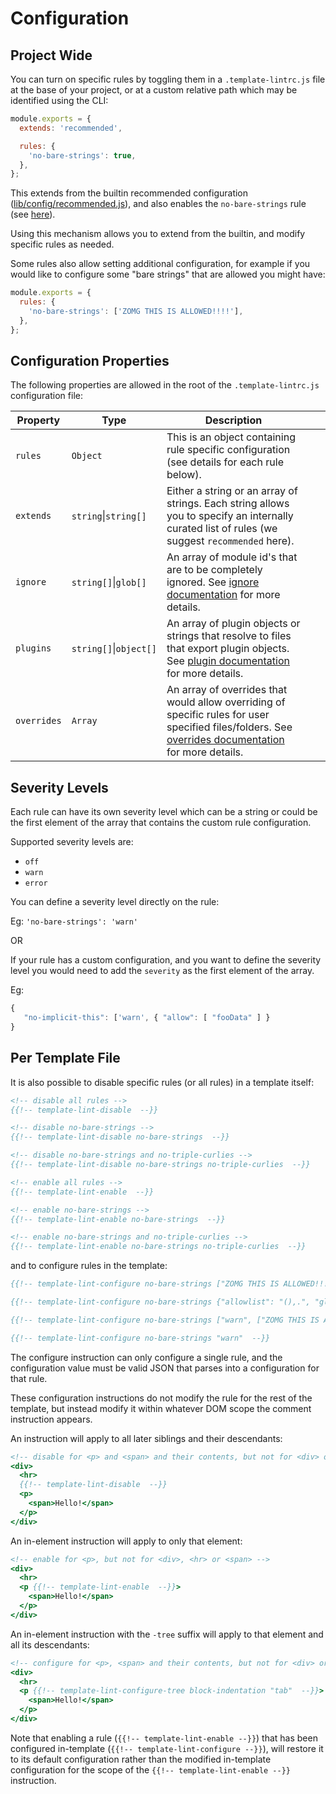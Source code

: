# Configuration

## Project Wide

You can turn on specific rules by toggling them in a
`.template-lintrc.js` file at the base of your project, or at a custom relative
path which may be identified using the CLI:

```javascript
module.exports = {
  extends: 'recommended',

  rules: {
    'no-bare-strings': true,
  },
};
```

This extends from the builtin recommended configuration ([lib/config/recommended.js](lib/config/recommended.js)),
and also enables the `no-bare-strings` rule (see [here](docs/rule/no-bare-strings.md)).

Using this mechanism allows you to extend from the builtin, and modify specific rules as needed.

Some rules also allow setting additional configuration, for example if you would like to configure
some "bare strings" that are allowed you might have:

```javascript
module.exports = {
  rules: {
    'no-bare-strings': ['ZOMG THIS IS ALLOWED!!!!'],
  },
};
```

## Configuration Properties

The following properties are allowed in the root of the `.template-lintrc.js` configuration file:

| Property    | Type                   | Description                                                                                                                                                                                                                                                                                                                                                                                                                                                     |     |     |
| ----------- | ---------------------- | --------------------------------------------------------------------------------------------------------------------------------------------------------------------------------------------------------------------------------------------------------------------------------------------------------------------------------------------------------------------------------------------------------------------------------------------------------------- | --- | --- |
| `rules`     | `Object`               | This is an object containing rule specific configuration (see details for each rule below).                                                                                                                                                                                                                                                                                                                                                                     |     |     |
| `extends`   | `string`\|`string[]`   | Either a string or an array of strings. Each string allows you to specify an internally curated list of rules (we suggest `recommended` here).                                                                                                                                                                                                                                                                                                                  |     |     |
| `ignore`    | `string[]`\|`glob[]`   | An array of module id's that are to be completely ignored. See [ignore documentation](docs/ignore.md) for more details.                                                                                                                                                                                                                                                                                                                                         |     |     |
| `plugins`   | `string[]`\|`object[]` | An array of plugin objects or strings that resolve to files that export plugin objects. See [plugin documentation](docs/plugins.md) for more details.                                                                                                                                                                                                                                                                                                           |     |     |
| `overrides` | `Array`                | An array of overrides that would allow overriding of specific rules for user specified files/folders. See [overrides documentation](docs/overrides.md) for more details.                                                                                                                                                                                                                                                                                        |     |     |

## Severity Levels

Each rule can have its own severity level which can be a string or could be the first element of the array that contains the custom rule configuration.

Supported severity levels are:

- `off`
- `warn`
- `error`

You can define a severity level directly on the rule:

Eg: `'no-bare-strings': 'warn'`

OR

If your rule has a custom configuration, and you want to define the severity level you would need to add the `severity` as the first element of the array.

Eg:

```js
{
   "no-implicit-this": ['warn', { "allow": [ "fooData" ] }
}
```

## Per Template File

It is also possible to disable specific rules (or all rules) in a template itself:

```hbs
<!-- disable all rules -->
{{!-- template-lint-disable  --}}

<!-- disable no-bare-strings -->
{{!-- template-lint-disable no-bare-strings  --}}

<!-- disable no-bare-strings and no-triple-curlies -->
{{!-- template-lint-disable no-bare-strings no-triple-curlies  --}}

<!-- enable all rules -->
{{!-- template-lint-enable  --}}

<!-- enable no-bare-strings -->
{{!-- template-lint-enable no-bare-strings  --}}

<!-- enable no-bare-strings and no-triple-curlies -->
{{!-- template-lint-enable no-bare-strings no-triple-curlies  --}}
```

and to configure rules in the template:

```hbs
{{!-- template-lint-configure no-bare-strings ["ZOMG THIS IS ALLOWED!!!!"]  --}}

{{!-- template-lint-configure no-bare-strings {"allowlist": "(),.", "globalAttributes": ["title"]}  --}}

{{!-- template-lint-configure no-bare-strings ["warn", ["ZOMG THIS IS ALLOWED!!!!"]]  --}}

{{!-- template-lint-configure no-bare-strings "warn"  --}}

```

The configure instruction can only configure a single rule, and the configuration value must be valid JSON that parses into a configuration for that rule.

These configuration instructions do not modify the rule for the rest of the template, but instead modify it within whatever DOM scope the comment instruction appears.

An instruction will apply to all later siblings and their descendants:

```hbs
<!-- disable for <p> and <span> and their contents, but not for <div> or <hr> -->
<div>
  <hr>
  {{!-- template-lint-disable  --}}
  <p>
    <span>Hello!</span>
  </p>
</div>
```

An in-element instruction will apply to only that element:

```hbs
<!-- enable for <p>, but not for <div>, <hr> or <span> -->
<div>
  <hr>
  <p {{!-- template-lint-enable  --}}>
    <span>Hello!</span>
  </p>
</div>
```

An in-element instruction with the `-tree` suffix will apply to that element and all its descendants:

```hbs
<!-- configure for <p>, <span> and their contents, but not for <div> or <hr> -->
<div>
  <hr>
  <p {{!-- template-lint-configure-tree block-indentation "tab"  --}}>
    <span>Hello!</span>
  </p>
</div>
```

Note that enabling a rule (`{{!-- template-lint-enable --}}`) that has been configured in-template (`{{!-- template-lint-configure --}}`), will restore it to its default configuration rather than the modified in-template configuration for the scope of the `{{!-- template-lint-enable --}}` instruction.
